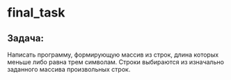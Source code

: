 # final_task
## Задача:
Написать программу, формирующую массив из строк, длина которых меньше либо равна трем символам. Строки выбираются из изначально заданного массива произвольных строк.

